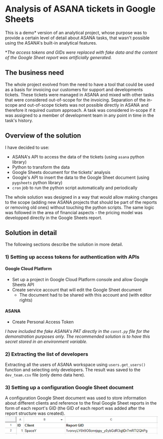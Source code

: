 # Analysis of ASANA tickets in Google Sheets
This is a demo* version of an analytical project, whose purpose was to provide a certain level of detail about ASANA tasks, that wasn't possible using the ASANA's built-in analytical features.
  
**The access tokens and GIDs were replaced with fake data and the content of the Google Sheet report was artificially generated.*

## The business need
The whole project evolved from the need to have a tool that could be used as a basis for invoicing our customers for support and developments tickets. These tickets were managed in ASANA and mixed with other tasks that were considered out-of-scope for the invoicing. Separation of the in-scope and out-of-scope tickets was not possible directly in ASANA and therefore it required custom approach. A task was considered in-scope if it was assigned to a member of development team in any point in time in the task's history.

## Overview of the solution
I have decided to use:
* ASANA's API to access the data of the tickets (using `asana` python library)
* Python to transform the data
* Google Sheets document for the tickets' analysis
* Google's API to insert the data to the Google Sheet document (using `pygsheets` python library)
* `cron` job to run the python script automatically and periodically

The whole solution was designed in a way that would allow making changes to the scope (adding new ASANA projects that should be part of the reports or removing old ones) without touching the python scripts. The same logic was followed in the area of financial aspects - the pricing model was developped directly in the Google Sheets report.

## Solution in detail
The following sections describe the solution in more detail.

### 1) Setting up access tokens for authentication with APIs
#### Google Cloud Platform
* Set up a project in Google Cloud Platform console and allow Google Sheets API
* Create service account that will edit the Google Sheet document
  * The document had to be shared with this account and (with editor rights)

#### ASANA
* Create Personal Access Token

*I have included the fake ASANA's PAT directly in the `const.py` file for the demonstration purposes only. The recommended solution is to have this secret stored in an environment variable.*

### 2) Extracting the list of developers
Extracting all the users of ASANA workspace using `users.get_users()` function and selecting only developers. The result was saved to the `dev_team.csv` file (only demo data here).

### 3) Setting up a configuration Google Sheet document
A configuration Google Sheet document was used to store information about different clients and reference to the final Google Sheet reports in the form of each report's GID (the GID of each report was added after the report structure was created).
![The columns of the config google sheet](/assets/config_clients_page.png "Config Google Sheet's columns")



